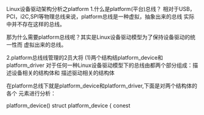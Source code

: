 Linux设备驱动架构分析之platform
1.什么是platform(平台)总线？
相对于USB，PCI，i2C,SPI等物理总线来说，platform总线是一种虚拟，抽象出来的总线
实际中并不存在这样的总线。

那为什么需要platform总线呢？其实是Linux设备驱动模型为了保持设备驱动的统一性而
虚拟出来的总线。



2.platform总线线管理的2员大将
(1)两个结构结platform_device和platform_driver
对于任何一种Linux设备驱动模型下的总线由都两个部分组成：描述设备相关的结构体和
描述驱动相关的结构体

在platform总线下就是platform_device和platform_driver,下面是对两个结构体的各个
元素进行分析：

platform_device()
	struct platform_device {
		conest
	
